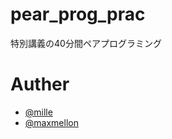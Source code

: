 # pear_prog_prac
特別講義の40分間ペアプログラミング

# Auther

- [@mille](https://github.com/mille-f)
- [@maxmellon](https://github.com/MaxMEllon)
